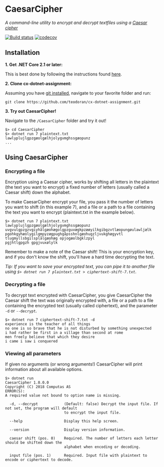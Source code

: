 CaesarCipher
============
_A command-line utility to encrypt and decrypt textfiles using a [Caesar cipher](https://en.wikipedia.org/wiki/Caesar_cipher)_

[![Build status](https://ci.appveyor.com/api/projects/status/pdsyaxogoi7jeoq0?svg=true)](https://ci.appveyor.com/project/teodoran/cx-dotnet-assignment) [![codecov](https://codecov.io/gh/teodoran/caesar-cipher/branch/master/graph/badge.svg)](https://codecov.io/gh/teodoran/caesar-cipher)

Installation
------------

__1. Get .NET Core 2.1 or later:__

This is best done by following the instructions found [here](https://www.microsoft.com/net/download/dotnet-core/2.1).

__2. Clone cx-dotnet-assignment:__

Assuming you have [git installed](https://git-scm.com/book/en/v2/Getting-Started-Installing-Git), navigate to your favorite folder and run:

```
git clone https://github.com/teodoran/cx-dotnet-assignment.git
```

__3. Try out CaesarCipher!__

Navigate to the `/CaesarCipher` folder and try it out!

```
$> cd CaesarCipher
$> dotnet run 7 plaintext.txt
lawlyplujlgpzgæolgælhjolygvmghssgæopunz
...
```

Using CaesarCipher
------------------

### Encrypting a file

Encryption using a Caesar cipher, works by shifting all letters in the plaintext (the text you want to encrypt) a fixed number of letters (usually called a Caesar shift) down the alphabet.

To make CaesarCipher encrypt your file, you pass it the number of letters you want to shift (in this example 7), and a file or a path to a file containing the text you want to encrypt (plaintext.txt in the example below). 

```
$> dotnet run 7 plaintext.txt
lawlyplujlgpzgæolgælhjolygvmghssgæopunz
uvgvulgpzgzvgiyhålgæohægolgpzguvægkpzæøyilkgibgzvtlæopungøulawljælk
pgohkgyhæolygilgmpyzægpughgåpsshnlgæohugzljvukghægyvtl
tlugmyllsbgilsplålgæohæg opjogæolbgklzpyl
pgjhtlgpgzh gpgjvuxølylk
```

Remember to make a note of the Caesar shift! This is your encryption key, and if you don't know the shift, you'll have a hard time decrypting the text.

_Tip: If you want to save your encrypted text, you can pipe it to another file using `$> dotnet run 7 plaintext.txt > ciphertext-shift-7.txt`._

### Decrypting a file

To decrypt text encrypted with CaesarCipher, you give CaesarCipher the Caesar shift the text was originally encrypted with, a file or a path to a file containing the encrypted text (usually called ciphertext), and the parameter `-d` or `--decrypt`.

```
$> dotnet run 7 ciphertext-shift-7.txt -d
experience is the teacher of all things
no one is so brave that he is not disturbed by something unexpected
i had rather be first in a village than second at rome
men freely believe that which they desire
i came i saw i conquered
```

### Viewing all parameters

If given no arguments (or wrong arguments!) CaesarCipher will print information about all available options.

```
$> dotnet run
CaesarCipher 1.0.0.0
Copyright (C) 2018 Computas AS
ERROR(S):
A required value not bound to option name is missing.

  -d, --decrypt            (Default: false) Decrypt the input file. If not set, the program will default
                           to encrypt the input file.

  --help                   Display this help screen.

  --version                Display version information.

  caesar shift (pos. 0)    Required. The number of letters each letter should be shifted down the 
                           alphabet when encoding or decoding.

  input file (pos. 1)      Required. Input file with plaintext to encode or ciphertext to decode.

```
